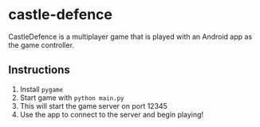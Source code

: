 # castle-defence

CastleDefence is a multiplayer game that is played with an Android app as the game controller.

## Instructions
1. Install `pygame`
2. Start game with `python main.py`
3. This will start the game server on port 12345
4. Use the app to connect to the server and begin playing!
